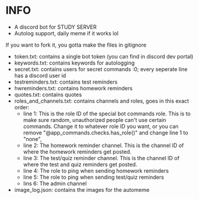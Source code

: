 # INFO
 - A discord bot for STUDY SERVER
 - Autolog support, daily meme if it works lol

If you want to fork it, you gotta make the files in gitignore
 - token.txt: contains a single bot token (you can find in discord dev portal)
 - keywords.txt: contains keywords for autologging
 - secret.txt: contains users for secret commands :0; every seperate line has a discord user id
 - testreminders.txt: contains test reminders
 - hwreminders.txt: contains homework reminders
 - quotes.txt: contains quotes
 - roles_and_channels.txt: contains channels and roles, goes in this exact order:
    - line 1: This is the role ID of the special bot commands role. This is to make sure random, unauthorized people can't use certain commands. Change it to whatever role ID you want, or you can remove "@app_commands.checks.has_role()" and change line 1 to "none",
    - line 2: The homework reminder channel. This is the channel ID of where the homework reminders get posted. 
    - line 3: The test/quiz reminder channel. This is the channel ID of where the test and quiz reminders get posted.
    - line 4: The role to ping when sending homework reminders
    - line 5: The role to ping when sending test/quiz reminders
    - lins 6: The admin channel
 - image_log.json: contains the images for the automeme